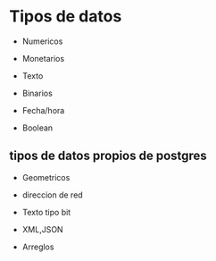 # Tipos de datos

* Numericos

* Monetarios

* Texto

* Binarios

* Fecha/hora

* Boolean 

## tipos de datos propios de postgres

* Geometricos

* direccion de red

* Texto tipo bit

* XML,JSON

* Arreglos 

